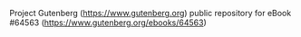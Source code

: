 Project Gutenberg (https://www.gutenberg.org) public repository for
eBook #64563 (https://www.gutenberg.org/ebooks/64563)
